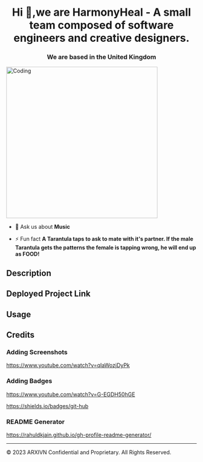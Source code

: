 <h1 align="center">Hi 👋,we are HarmonyHeal - A small team composed of software engineers and creative designers. </h1>
<h3 align="center"> We are based in the United Kingdom</h3>
<img align="center" alt="Coding" width="400" src="https://media.tenor.com/-UygBh3nnfEAAAAC/coding.gif">

- 💬 Ask us about **Music**

- ⚡ Fun fact **A Tarantula taps to ask to mate with it's partner. If the male Tarantula gets the patterns the female is tapping wrong, he will end up as FOOD!**

## Description 


## Deployed Project Link



## Usage 



## Credits

### Adding Screenshots
https://www.youtube.com/watch?v=qIaWozjDyPk

### Adding Badges
https://www.youtube.com/watch?v=G-EGDH50hGE

https://shields.io/badges/git-hub

### README Generator
https://rahuldkjain.github.io/gh-profile-readme-generator/


----------------------------------------------------------------------------------------------------------------------------------------------------------------------------------------------------------------


© 2023 ARXIVN Confidential and Proprietary. All Rights Reserved.

